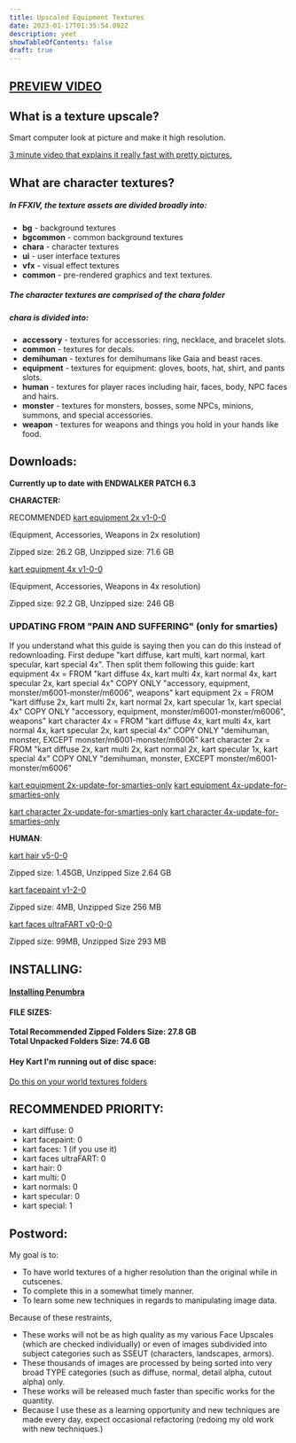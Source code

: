 ```yaml
---
title: Upscaled Equipment Textures
date: 2023-01-17T01:35:54.092Z
description: yeet
showTableOfContents: false
draft: true
---
```

## **[PREVIEW VIDEO](https://www.youtube.com/watch?v=M1_HPTJpZvk)**

## **What is a texture upscale?**

Smart computer look at picture and make it high resolution.

[3 minute video that explains it really fast with pretty pictures.](https://www.youtube.com/watch?v=Fix6u4pksrg)

## **What are character textures?**

##### In FFXIV, the texture assets are divided broadly into:

-   **bg** - background textures
-   **bgcommon** - common background textures
-   **chara** - character textures
-   **ui** - user interface textures
-   **vfx** - visual effect textures
-   **common** - pre-rendered graphics and text textures.

##### The character textures are comprised of the **chara** folder

##### **chara** is divided into:

-   **accessory** - textures for accessories: ring, necklace, and bracelet slots.
-   **common** - textures for decals.
-   **demihuman** - textures for demihumans like Gaia and beast races.
-   **equipment** - textures for equipment: gloves, boots, hat, shirt, and pants slots.
-   **human** - textures for player races including hair, faces, body, NPC faces and hairs.
-   **monster** - textures for monsters, bosses, some NPCs, minions, summons, and special accessories.
-   **weapon** - textures for weapons and things you hold in your hands like food.

## Downloads:

**Currently up to date with ENDWALKER PATCH 6.3**

**CHARACTER:**

RECOMMENDED [kart equipment 2x v1-0-0](https://downloads.kartoffels.club/TEST%20pain%20and%20suffering%202x%20v0-0-0.7z "https://downloads.kartoffels.club/TEST%20pain%20and%20suffering%202x%20v0-0-0.7z")

(Equipment, Accessories, Weapons in 2x resolution)

Zipped size: 26.2 GB, Unzipped size: 71.6 GB

[kart equipment 4x v1-0-0](https://downloads.kartoffels.club/TEST%20pain%20and%20suffering%204x%20v0-0-0.7z "https://downloads.kartoffels.club/TEST%20pain%20and%20suffering%204x%20v0-0-0.7z")

(Equipment, Accessories, Weapons in 4x resolution)

Zipped size: 92.2 GB, Unzipped size: 246 GB


### UPDATING FROM "PAIN AND SUFFERING" (only for smarties)

If you understand what this guide is saying then you can do this instead of redownloading.
First dedupe "kart diffuse, kart multi, kart normal, kart specular, kart special 4x".
Then split them following this guide:
 kart equipment 4x = FROM "kart diffuse 4x, kart multi 4x, kart normal 4x, kart specular 2x, kart special 4x" COPY ONLY "accessory, equipment, monster/m6001-monster/m6006", weapons"
 kart equipment 2x = FROM "kart diffuse 2x, kart multi 2x, kart normal 2x, kart specular 1x, kart special 4x" COPY ONLY "accessory, equipment, monster/m6001-monster/m6006", weapons"
 kart character 4x = FROM  "kart diffuse 4x, kart multi 4x, kart normal 4x, kart specular 2x, kart special 4x" COPY ONLY "demihuman, monster, EXCEPT monster/m6001-monster/m6006" 
 kart character 2x = FROM "kart diffuse 2x, kart multi 2x, kart normal 2x, kart specular 1x, kart special 4x" COPY ONLY "demihuman, monster, EXCEPT monster/m6001-monster/m6006"

[kart equipment 2x-update-for-smarties-only](https://downloads.kartoffels.club/TEST%20pain%20and%20suffering%204x%20v0-0-0.7z "https://downloads.kartoffels.club/TEST%20pain%20and%20suffering%204x%20v0-0-0.7z")
[kart equipment 4x-update-for-smarties-only](https://downloads.kartoffels.club/TEST%20pain%20and%20suffering%204x%20v0-0-0.7z "https://downloads.kartoffels.club/TEST%20pain%20and%20suffering%204x%20v0-0-0.7z")

[kart character 2x-update-for-smarties-only](https://downloads.kartoffels.club/TEST%20pain%20and%20suffering%204x%20v0-0-0.7z "https://downloads.kartoffels.club/TEST%20pain%20and%20suffering%204x%20v0-0-0.7z")
[kart character 4x-update-for-smarties-only](https://downloads.kartoffels.club/TEST%20pain%20and%20suffering%204x%20v0-0-0.7z "https://downloads.kartoffels.club/TEST%20pain%20and%20suffering%204x%20v0-0-0.7z")

**HUMAN**:

[kart hair v5-0-0](https://downloads.kartoffels.club/kart%20hair%20v5-0-0.7z "https://downloads.kartoffels.club/kart%20hair%20v5-0-0.7z")

Zipped size: 1.45GB, Unzipped Size 2.64 GB

[kart facepaint v1-2-0](https://downloads.kartoffels.club/kart+facepaint+v1-2-0.7z "hhttps://downloads.kartoffels.club/kart+facepaint+v1-2-0.7z ")

Zipped size: 4MB, Unzipped Size 256 MB

[kart faces ultraFART v0-0-0](https://downloads.kartoffels.club/kart+faces+ultraFART+v0-0-0.7z "https://downloads.kartoffels.club/kart+faces+ultraFART+v0-0-0.7z")

Zipped size: 99MB, Unzipped Size 293 MB

## INSTALLING:

#### **[Installing Penumbra](https://reniguide.info/#installpenumbra)**

#### **FILE SIZES:**

**Total Recommended Zipped Folders Size: 27.8 GB**  
**Total Unpacked Folders Size: 74.6 GB**

#### **Hey Kart I'm running out of disc space:**

[Do this on your world textures folders](https://www.windowscentral.com/how-enable-file-compression-windows-11#compress_ntfs_file_windows11)

## RECOMMENDED PRIORITY:

-   kart diffuse: 0
-   kart facepaint: 0
-   kart faces: 1 (if you use it)
-   kart faces ultraFART: 0
-   kart hair: 0
-   kart multi: 0
-   kart normals: 0
-   kart specular: 0
-   kart special: 1

## **Postword**:

My goal is to:

-   To have world textures of a higher resolution than the original while in cutscenes.
-   To complete this in a somewhat timely manner.
-   To learn some new techniques in regards to manipulating image data.

Because of these restraints,

-   These works will not be as high quality as my various Face Upscales (which are checked individually) or even of images subdivided into subject categories such as SSEUT (characters, landscapes, armors).
-   These thousands of images are processed by being sorted into very broad TYPE categories (such as diffuse, normal, detail alpha, cutout alpha) only.
-   These works will be released much faster than specific works for the quantity.
-   Because I use these as a learning opportunity and new techniques are made every day, expect occasional refactoring (redoing my old work with new techniques.)